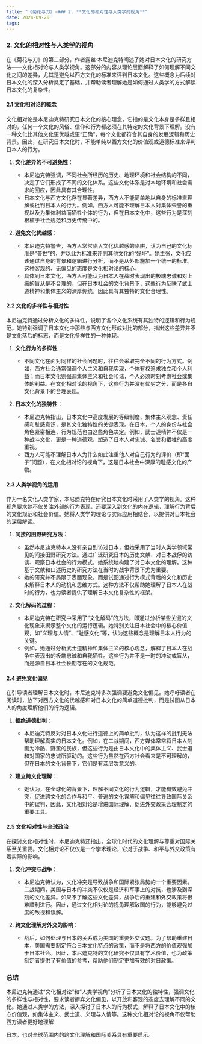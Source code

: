 ```yaml
---
title: "《菊花与刀》-### 2. **文化的相对性与人类学的视角**"
date: 2024-09-28
tags: 
---
```

### 2. **文化的相对性与人类学的视角**

在《菊花与刀》的第二部分，作者露丝·本尼迪克特阐述了她对日本文化的研究方法——文化相对论与人类学视角。这部分的内容从理论层面解释了如何理解不同文化之间的差异，尤其是避免以西方文化的标准来评判日本文化。这些概念为后续对日本文化的深入分析奠定了基础，并帮助读者理解她是如何通过人类学的方式解读日本文化的复杂性。

#### 2.1 **文化相对论的概念**

文化相对论是本尼迪克特研究日本文化的核心理念，它指的是文化本身是多样且相对的，任何一个文化的风俗、信仰和行为都必须在其特定的文化背景下理解。没有一种文化比其他文化更优越或更“正确”，每个文化都符合其自身的发展逻辑和历史背景。因此，在研究日本文化时，不能单纯以西方文化的价值观或道德标准来评判日本人的行为。

1. **文化差异的不可避免性**：
   - 本尼迪克特强调，不同社会所经历的历史、地理环境和社会结构的不同，决定了它们形成了不同的文化体系。这些文化体系是对本地环境和社会需求的回应，因此具有其合理性。
   - 日本文化与西方文化存在显著差异，西方人不能简单地以自身的标准来理解或批判日本人的行为。例如，西方人可能不理解日本人对集体荣誉的重视以及为集体利益而牺牲个体的行为，但在日本文化中，这些行为是深刻根植于社会规范和历史传统中的。

2. **避免文化优越感**：
   - 本尼迪克特警告，西方人常常陷入文化优越感的陷阱，认为自己的文化标准是“普世”的，并以此为标准来评判其他文化的“好坏”。她主张，文化应该通过自身的背景和逻辑进行分析，而不是从外部施加一个统一的标准。这种客观的、无偏见的态度是文化相对论的核心。
   - 具体到日本文化，西方人可能认为日本人在战时表现出的极端忠诚和对上级的盲从是不合理的，但在日本社会的文化背景下，这些行为反映了武士道精神和集体主义的深厚传统，因此具有其独特的文化合理性。

#### 2.2 **文化的多样性与相对性**

本尼迪克特通过分析文化的多样性，说明了各个文化系统有其独特的逻辑和行为规范。她特别强调了日本文化中那些与西方文化形成对比的部分，指出这些差异并不是文化落后的标志，而是文化多样性的一种体现。

1. **文化行为的多样性**：
   - 不同文化在面对同样的社会问题时，往往会采取完全不同的行为方式。例如，西方社会通常强调个人主义和自我实现，个体有权追求独立和个人利益；而日本文化则强调集体主义和社会和谐，个人必须时刻考虑社会或集体的利益。在文化相对论的视角下，这些行为并没有优劣之分，而是各自文化背景下的合理表现。
   
2. **日本文化的独特性**：
   - 本尼迪克特指出，日本文化中高度发展的等级制度、集体主义观念、责任感和耻感意识，是其文化独特性的关键表现。在日本，个人的身份与社会角色紧密相连，行为规范也由这些角色决定。例如，武士道精神不仅是一种战斗文化，更是一种道德观，塑造了日本人对忠诚、名誉和牺牲的高度重视。
   - 西方人可能不理解日本人为什么如此注重他人对自己行为的评价（即“面子”问题），在文化相对论的视角下，这是日本社会中深厚的耻感文化的产物。

#### 2.3 **人类学视角的运用**

作为一名文化人类学家，本尼迪克特在研究日本文化时采用了人类学的视角。这种视角要求她不仅关注外部的行为表现，还要深入到文化的内在逻辑，理解行为背后的文化规范和社会价值。她将人类学的理论与实际应用相结合，以提供对日本社会的深层解读。

1. **间接的田野研究方法**：
   - 虽然本尼迪克特本人没有亲自到访过日本，但她采用了当时人类学领域常见的间接田野研究方法。通过广泛研究日本的历史文献、对日本战俘的访谈、观察日本社会的行为模式，她系统地构建了对日本文化的理解。这种基于文献和口述历史的研究方法在当时的战争背景下尤为重要。
   - 她的研究并不局限于表面现象，而是试图通过行为模式背后的文化和历史来解释日本人的动机和思维方式。这种方法不仅帮助她理解了日本人在战时的行为，也为读者提供了理解日本文化复杂性的框架。

2. **文化解码的过程**：
   - 本尼迪克特在研究中采用了“文化解码”的方法，即通过分析某些关键的文化现象来揭示整个文化的运行逻辑。她特别关注日本社会中的核心价值观，如“义理与人情”、“耻感文化”等，认为这些概念是理解日本人行为的关键。
   - 例如，她通过分析武士道精神和集体主义的核心观念，解释了日本人在战争中表现出的极端忠诚和自我牺牲。这些行为并不是一时的冲动或盲从，而是源自日本社会长期存在的文化规范。

#### 2.4 **避免文化偏见**

在引导读者理解日本文化时，本尼迪克特多次强调要避免文化偏见。她呼吁读者在阅读时，放下对西方文化的优越感和对日本文化的简单道德批判，而是试图从日本人的角度理解他们的行为逻辑。

1. **拒绝道德批判**：
   - 本尼迪克特反对对日本文化进行道德上的简单批判，认为这样的批判无法帮助理解真实的日本文化。例如，在二战期间，西方媒体常常将日本人刻画为冷酷、野蛮的民族，但这些行为是由日本文化中的集体主义、武士道和对国家的忠诚所驱动的。这些行为虽然在西方社会看来是不可理解的，但在日本的文化背景下，它们是有深层次意义的。
   
2. **建立跨文化理解**：
   - 她认为，在全球化的背景下，理解不同文化的行为逻辑，才能有效避免冲突，促进跨文化的合作与和平。普遍的文化误解和偏见往往导致国际关系中的误判，因此，文化相对论是增进国际理解、促进外交政策合理制定的重要工具。

#### 2.5 **文化相对性与全球政治**

在探讨文化相对性时，本尼迪克特还指出，全球化时代的文化理解与尊重对国际关系至关重要。文化相对论不仅仅是一个学术理论，它对于战争、和平与外交政策有着实际的影响。

1. **文化冲突与战争**：
   - 本尼迪克特认为，文化冲突是导致战争和国际紧张局势的一个重要因素。二战期间，美国与日本的冲突不仅仅是经济和军事上的对抗，也涉及到深刻的文化差异。如果不了解这些文化差异，战争后的重建和外交政策将很难顺利进行。因此，通过文化相对论的视角理解敌国的行为，能够避免过度的敌视和误解。
   
2. **跨文化理解对外交的影响**：
   - 战后，如何处理与日本的关系成为美国的重要外交议题。为了帮助重建日本，美国需要制定符合日本文化特点的政策，而不是将西方的价值观强加于日本社会。因此，本尼迪克特的文化研究不仅具有学术价值，也为政策制定者提供了有价值的参考，帮助他们制定更加有效的对日政策。

### 总结

本尼迪克特通过“文化相对论”和“人类学视角”分析了日本文化的独特性，强调文化的多样性与相对性，要求读者摒弃文化偏见，以开放和客观的态度去理解不同的文化。她通过人类学的方法，深入探讨了日本人的行为模式，解释了日本文化中的核心价值观，如集体主义、武士道、义理与人情等。这种文化相对论的视角不仅帮助西方读者更好地理解

日本，也对全球范围内的跨文化理解和国际关系具有重要启示。